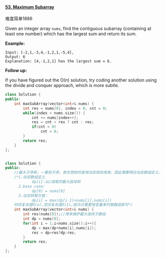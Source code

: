 #### [53. Maximum Subarray](https://leetcode-cn.com/problems/maximum-subarray/)

难度简单1886

Given an integer array `nums`, find the contiguous subarray (containing at least one number) which has the largest sum and return its sum.

**Example:**

```
Input: [-2,1,-3,4,-1,2,1,-5,4],
Output: 6
Explanation: [4,-1,2,1] has the largest sum = 6.
```

**Follow up:**

If you have figured out the O(*n*) solution, try coding another solution using the divide and conquer approach, which is more subtle.

```cpp
class Solution {
public:
    int maxSubArray(vector<int>& nums) {
        int res = nums[0], index = 0, cnt = 0;
        while(index < nums.size()) {
            cnt += nums[index++];
            res = cnt > res ? cnt : res;
            if(cnt < 0)
                cnt = 0;
        }
        return res;
    }
};


class Solution {
public:
    //最大子序和，一看到子序，首先想到的是用动态规划来做，因此需要明白动态数组定义，base case，还有动态转移方程
    /*1.动态数组定义
            dp[i]:以i结尾的最大连续和
      2.base case:
            dp[0] = nums[0]
      3.动态转移方程：
            dp[i] = max(dp[i-1]+nums[i],nums[i])
    时间复杂度O(n),空间复杂度O(1),因为只需要用变量来代替数组即可*/
    int maxSubArray(vector<int>& nums) {
        int res(nums[0]);//用来维护最大连续子数组
        int dp = nums[0];
        for(int i = 1;i<nums.size();i++){
            dp = max(dp+nums[i],nums[i]);
            res = dp>res?dp:res;
        }
        return res;
    }
};
```

